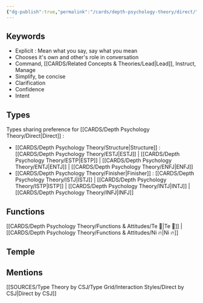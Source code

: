 ```yaml
---
{"dg-publish":true,"permalink":"/cards/depth-psychology-theory/direct/","created":"2023-01-01T13:12:17.828+01:00","updated":"2023-02-26T16:43:16.188+01:00"}
---
```



## Keywords
- Explicit : Mean what you say, say what you mean
- Chooses it's own and other's role in conversation
- Command, [[CARDS/Related Concepts & Theories/Lead\|Lead]], Instruct, Manage
- Simplify, be concise
- Clarification
- Confidence
- Intent

## Types 
Types sharing preference for [[CARDS/Depth Psychology Theory/Direct\|Direct]] : 
- [[CARDS/Depth Psychology Theory/Structure\|Structure]] : [[CARDS/Depth Psychology Theory/ESTJ\|ESTJ]] | [[CARDS/Depth Psychology Theory/ESTP\|ESTP]] | [[CARDS/Depth Psychology Theory/ENTJ\|ENTJ]] | [[CARDS/Depth Psychology Theory/ENFJ\|ENFJ]]
- [[CARDS/Depth Psychology Theory/Finisher\|Finisher]] : [[CARDS/Depth Psychology Theory/ISTJ\|ISTJ]] | [[CARDS/Depth Psychology Theory/ISTP\|ISTP]] | [[CARDS/Depth Psychology Theory/INTJ\|INTJ]] | [[CARDS/Depth Psychology Theory/INFJ\|INFJ]] 

## Functions 
[[CARDS/Depth Psychology Theory/Functions & Attitudes/Te 🏹\|Te 🏹]] | [[CARDS/Depth Psychology Theory/Functions & Attitudes/Ni 🔥\|Ni 🔥]] 

## Temple 

## Mentions
[[SOURCES/Type Theory by CSJ/Type Grid/Interaction Styles/Direct by CSJ\|Direct by CSJ]]

